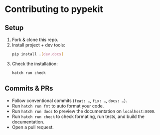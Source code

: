 # Contributing to **pypekit**

## Setup

1. Fork & clone this repo.
2. Install project + dev tools:
   ```bash
   pip install .[dev,docs]
   ```
3. Check the installation:
   ```bash
   hatch run check
   ```

## Commits & PRs

* Follow conventional commits (`feat: …`, `fix: …`, `docs: …`).
* Run `hatch run fmt` to auto format your code.
* Run `hatch run docs` to preview the documentation on `localhost:8000`.
* Run `hatch run check` to check formating, run tests, and build the documentation.
* Open a pull request.
